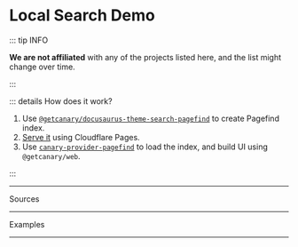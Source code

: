 <script setup lang="ts">
import { onMounted, computed, ref, watch } from "vue";

import Radio from "@components/Radio.vue";
import Tabs from "@components/Tabs.vue";
import ButtonGroup from "@components/ButtonGroup.vue";
import Markdown from "@components/Markdown.vue";

const sources = ["litellm", "mistral", "prisma"] as const;
const source = ref<(typeof sources)[number]>(sources[0]);

const sourceData: Record<typeof sources, any> = {
  litellm: {
    base: "https://docs.litellm.ai",
    replace: "/static/litellm",
  },
  mistral: {
    base: "https://docs.mistral.ai",
    replace: "/static/mistral",
  },
  prisma: {
    base: "https://prisma.io/docs",
    replace: "/static/prisma",
  },
};

const globs = computed(() => {
  if (source.value === "litellm") {
    return [
      { name: "All", pattern: "**/*" },
      { name: "Proxy", pattern: "**/proxy/**" }
    ];
  }

  if (source.value === "mistral") {
    return [
      { name: "All", pattern: "**/*" },
      { name: "Guide", pattern: "**/guides/**" }
    ];
  }

  if (source.value === "prisma") {
    return [
      { name: "All", pattern: "**/*" }, 
      { name: "ORM", pattern: "**/orm/**" }, 
      { name: "Accelerate", pattern: "**/accelerate/**" }, 
      { name: "Pulse", pattern: "**/pulse/**" }
    ];
  }
});


const pagefindOptions = computed(() => ({
  _base: sourceData[source.value].base,
  _replace: sourceData[source.value].replace,
  path: `https://hosted-pagefind.pages.dev/static/${source.value}/pagefind/pagefind.js`,
}));


const tabs = ["UI", "Code"] as const;
const tab = ref(tabs[0]);

watch(source, () => {
  tab.value = tabs[0];
});

const loaded = ref(false);

onMounted(() => {
  Promise.all([
    import("@getcanary/web/components/canary-root.js"),
    import("@getcanary/web/components/canary-provider-pagefind.js"),
    import("@getcanary/web/components/canary-input.js"),
    import("@getcanary/web/components/canary-content.js"),
    import("@getcanary/web/components/canary-search.js"),
    import("@getcanary/web/components/canary-search-results.js"),
    import("@getcanary/web/components/canary-filter-tabs-glob.js"),
  ]).then(() => {
    loaded.value = true;
  });
});

const question = ref("");
const questions = ref([]);

watch(source, () => {
  if (source.value === "litellm") {
    question.value = "litellm";
    questions.value = [
      "anthropic",
      "load balancing",
      "how to cache response"
    ];
  }

  if (source.value === "mistral") {
    question.value = "mistral";
    questions.value = [
      "rag",
      "mistral-nemo",
      "code generation",
    ];
  }

  if (source.value === "prisma") {
    question.value = "prisma";
    questions.value = [
      "mysql",
      "cache ttl",
      "tinyblob"
    ];
  }
}, { immediate: true });
</script>

# Local Search Demo

::: tip INFO

**We are not affiliated** with any of the projects listed here, and the list might change over time.

:::

::: details How does it work?

1. Use [`@getcanary/docusaurus-theme-search-pagefind`](/docs/local/integrations/docusaurus.html#one-step-to-integrate) to create Pagefind index.
2. [Serve it](https://github.com/fastrepl/hosted-pagefind/tree/main/public/static) using Cloudflare Pages.
3. Use [`canary-provider-pagefind`](https://github.com/fastrepl/canary/blob/main/js/packages/web/src/components/canary-provider-pagefind.ts) to load the index, and build UI using `@getcanary/web`.

:::

<div class="mt-6 flex flex-col gap-2">
  <hr class="my-1" />
  <div class="flex flex-row gap-4 items-center">
    <span class="text-sm font-semibold">Sources</span>
    <Radio :values="sources" :selected="source" @update:selected="source = $event" />
  </div>
  <hr class="my-1" />
  <div class="flex flex-row gap-4 items-center">
    <span class="text-sm font-semibold">Examples</span>
    <ButtonGroup :values="questions" @update:selected="question = $event" />
  </div>
  <hr class="my-1" />
</div>

<div class="container flex flex-col gap-2 mt-4" v-if="loaded">
  <Tabs :values="tabs" :selected="tab" @update:selected="tab = $event" />

  <canary-root framework="vitepress" :key="question" :query="question" v-show="tab === 'UI'">
    <canary-provider-pagefind :options="pagefindOptions">
      <canary-content>
        <canary-input slot="input"></canary-input>
        <canary-search slot="mode">
          <canary-filter-tabs-glob slot="head" :tabs="globs"></canary-filter-tabs-glob>
          <canary-search-results slot="body">
          </canary-search-results>
        </canary-search>
      </canary-content>
    </canary-provider-pagefind>
  </canary-root>

  <template v-if="tab === 'Code'">

  <Markdown>

```html-vue{5-8}
<canary-root framework="vitepress">
  <canary-provider-pagefind options={JSON.stringify(options)}>
    <canary-content>
      <canary-input slot="input"></canary-input>
      <canary-search slot="mode">
        <canary-filter-tabs-glob slot="head" tabs={JSON.stringify(tabs)}></canary-filter-tabs-glob>
        <canary-search-results slot="body"></canary-search-results>
      </canary-search>
    </canary-content>
  </canary-provider-pagefind>
</canary-root>
```

  </Markdown>

  </template>
</div>

<style scoped>
.container {
  height: 500px;
}

canary-root {
  --canary-content-max-width: 690px;
  --canary-content-max-height: 400px;
  --canary-color-primary-c: 0.05;
  --canary-color-primary-h: 90;
}
</style>

